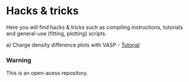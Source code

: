 # Hacks & tricks

Here you will find hacks & tricks such as compiling instructions, tutorials and general-use (fitting, plotting) scripts. 

a) Charge density difference plots with VASP - [Tutorial](./CDD/)

### Warning

This is an open-acess repository.
